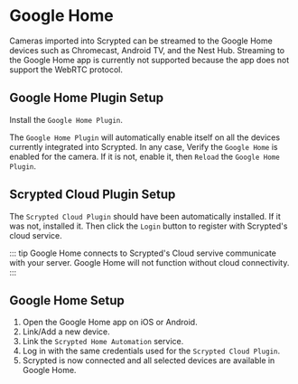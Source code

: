 # Google Home

Cameras imported into Scrypted can be streamed to the Google Home devices such as Chromecast, Android TV, and the Nest Hub. Streaming to the Google Home app is currently not supported because the app does not support the WebRTC protocol.

<!--@include: ./parts/camera-preparation.md-->

## Google Home Plugin Setup

Install the `Google Home Plugin`.

The `Google Home Plugin` will automatically enable itself on all the devices currently integrated into Scrypted. In any case, Verify the `Google Home` is enabled for the camera. If it is not, enable it, then `Reload` the `Google Home Plugin`.

## Scrypted Cloud Plugin Setup

The `Scrypted Cloud Plugin` should have been automatically installed. If it was not, installed it. Then click the `Login` button to register with Scrypted's cloud service.

::: tip
Google Home connects to Scrypted's Cloud servive communicate with your server. Google Home will not function without cloud connectivity.
:::

## Google Home Setup

1. Open the Google Home app on iOS or Android.
2. Link/Add a new device.
3. Link the `Scrypted Home Automation` service.
4. Log in with the same credentials used for the `Scrypted Cloud Plugin`.
5. Scrypted is now connected and all selected devices are available in Google Home.
